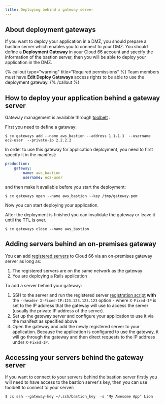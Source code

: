 ```yaml
---
title: Deploying behind a gateway server
---
```


## About deployment gateways

If you want to deploy your application in a DMZ, you should prepare a bastion server which enables you to connect to your DMZ. You should define a **Deployment Gateway** in your Cloud 66 account and specify the information of the bastion server, then you will be able to deploy your application in the DMZ.

{% callout type="warning" title="Required permissions" %}
 Team members must have **Edit Deploy Gateways** access rights to be able to use the deployment gateway. 
{% /callout %}

## How to deploy your application behind a gateway server

Gateway management is available through [toolbelt](/docs/toolbelt/toolbelt#gateway-management) .

First you need to define a gateway:

```shell
$ cx gateways add --name aws_bastion --address 1.1.1.1  --username ec2-user  --private-ip 2.2.2.2
```

In order to use this gateway for application deployment, you need to first specify it in the manifest:

```yaml
production:
   	gateway:
   	    name: aws_bastion
   	    username: ec2-user
```

and then make it available before you start the deployment:

```shell
$ cx gateways open --name aws_bastion --key /tmp/gateway.pem
```

Now you can start deploying your application.

After the deployment is finished you can invalidate the gateway or leave it until the TTL is over.

```shell
$ cx gateways close --name aws_bastion
```

## Adding servers behind an on-premises gateway

You can add [registered servers](/docs/servers/registered-servers#register-a-server) to Cloud 66 via an on-premises gateway server as long as:

1. The registered servers are on the same network as the gateway
2. You are deploying a Rails application

To add a server behind your gateway:

1. SSH to the server and run the registered server [registration script](/docs/servers/registered-servers#register-a-server) **with** the `--header X-Fixed-IP:123.123.123.123` option - where `X-Fixed-IP` is set to the IP address that the gateway will use to access the server (usually the private IP address of the server).
2. Set up the gateway server and configure your application to use it via the manifest as specified above
3. Open the gateway and add the newly registered server to your application. Because the application is configured to use the gateway, it will go through the gateway and then direct requests to the IP address under `X-Fixed-IP`.

## Accessing your servers behind the gateway server

If you want to connect to your servers behind the bastion server firstly you will need to have access to the bastion server's key, then you can use toolbelt to connect to your server:

```shell
$ cx ssh --gateway-key ~/.ssh/bastion_key  -s "My Awesome App" Lion
```

